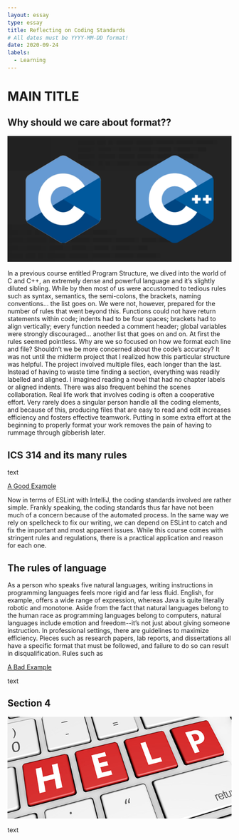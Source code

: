 ```yaml
---
layout: essay
type: essay
title: Reflecting on Coding Standards
# All dates must be YYYY-MM-DD format!
date: 2020-09-24
labels:
  - Learning
---
```

# MAIN TITLE

## Why should we care about format??
<img class="ui medium right floated image" src="../images/ccpp.png">
<p>In a previous course entitled Program Structure, we dived into the world of C and C++, an extremely dense and powerful language and it’s slightly diluted sibling. While by then most of us were accustomed to tedious rules such as syntax, semantics, the semi-colons, the brackets, naming conventions… the list goes on. We were not, however, prepared for the number of rules that went beyond this. Functions could not have return statements within code; indents had to be four spaces; brackets had to align vertically; every function needed a comment header; global variables were strongly discouraged… another list that goes on and on. At first the rules seemed pointless. Why are we so focused on how we format each line and file? Shouldn’t we be more concerned about the code’s accuracy? It was not until the midterm project that I realized how this particular structure was helpful. The project involved multiple files, each longer than the last. Instead of having to waste time finding a section, everything was readily labelled and aligned. I imagined reading a novel that had no chapter labels or aligned indents. There was also frequent behind the scenes collaboration. Real life work that involves coding is often a cooperative effort. Very rarely does a singular person handle all the coding elements, and because of this, producing files that are easy to read and edit increases efficiency and fosters effective teamwork. Putting in some extra effort at the beginning to properly format your work removes the pain of having to rummage through gibberish later.</p>

## ICS 314 and its many rules
<p>text</p>

[A Good Example](https://stackoverflow.com/questions/39803237/build-hashset-from-a-vector-in-rust)

<p>Now in terms of ESLint with IntelliJ, the coding standards involved are rather simple. Frankly speaking, the coding standards thus far have not been much of a concern because of the automated process. In the same way we rely on spellcheck to fix our writing, we can depend on ESLint to catch and fix the important and most apparent issues. While this course comes with stringent rules and regulations, there is a practical application and reason for each one. </p>

## The rules of language
<p>As a person who speaks five natural languages, writing instructions in programming languages feels more rigid and far less fluid. English, for example, offers a wide range of expression, whereas Java is quite literally robotic and monotone. Aside from the fact that natural languages belong to the human race as programming languages belong to computers, natural languages include emotion and freedom--it’s not just about giving someone instruction. In professional settings, there are guidelines to maximize efficiency. Pieces such as research papers, lab reports, and dissertations all have a specific format that must be followed, and failure to do so can result in disqualification. Rules such as </p>

[A Bad Example](https://stackoverflow.com/questions/50946500/unable-to-redirect-from-one-page-to-another-page)

<p>text</p>

## Section 4
<img class="ui medium left floated image" src="../images/techsupport.jpg">
<p>text</p>


